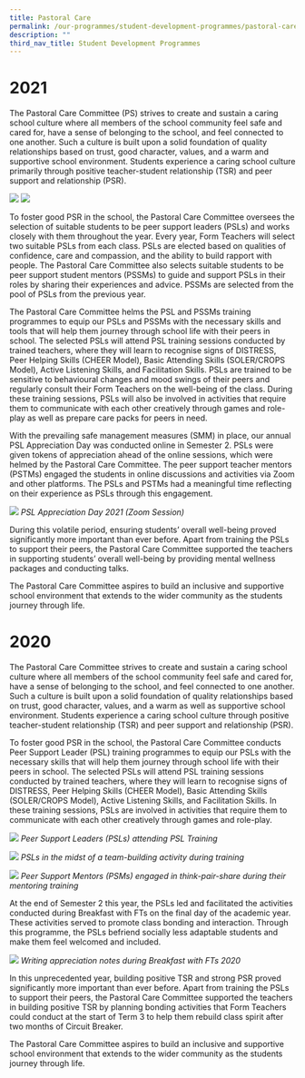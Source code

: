 ```yaml
---
title: Pastoral Care
permalink: /our-programmes/student-development-programmes/pastoral-care/
description: ""
third_nav_title: Student Development Programmes
---
```

# 2021


The Pastoral Care Committee (PS) strives to create and sustain a caring school culture where all members of the school community feel safe and cared for, have a sense of belonging to the school, and feel connected to one another. Such a culture is built upon a solid foundation of quality relationships based on trust, good character, values, and a warm and supportive school environment. Students experience a caring school culture primarily through positive teacher-student relationship (TSR) and peer support and relationship (PSR).

![](/images/IMG20210302162223.jpg)
![](/images/IMG20210302165455.jpg)

To foster good PSR in the school, the Pastoral Care Committee oversees the selection of suitable students to be peer support leaders (PSLs) and works closely with them throughout the year. Every year, Form Teachers will select two suitable PSLs from each class. PSLs are elected based on qualities of confidence, care and compassion, and the ability to build rapport with people. The Pastoral Care Committee also selects suitable students to be peer support student mentors (PSSMs) to guide and support PSLs in their roles by sharing their experiences and advice. PSSMs are selected from the pool of PSLs from the previous year.

The Pastoral Care Committee helms the PSL and PSSMs training programmes to equip our PSLs and PSSMs with the necessary skills and tools that will help them journey through school life with their peers in school. The selected PSLs will attend PSL training sessions conducted by trained teachers, where they will learn to recognise signs of DISTRESS, Peer Helping Skills (CHEER Model), Basic Attending Skills (SOLER/CROPS Model), Active Listening Skills, and Facilitation Skills. PSLs are trained to be sensitive to behavioural changes and mood swings of their peers and regularly consult their Form Teachers on the well-being of the class. During these training sessions, PSLs will also be involved in activities that require them to communicate with each other creatively through games and role-play as well as prepare care packs for peers in need.

  

With the prevailing safe management measures (SMM) in place, our annual PSL Appreciation Day was conducted online in Semester 2. PSLs were given tokens of appreciation ahead of the online sessions, which were helmed by the Pastoral Care Committee. The peer support teacher mentors (PSTMs) engaged the students in online discussions and activities via Zoom and other platforms. The PSLs and PSTMs had a meaningful time reflecting on their experience as PSLs through this engagement.

![](/images/S3%20PSL%20Appreciation.png)
*PSL Appreciation Day 2021 (Zoom Session)*

During this volatile period, ensuring students’ overall well-being proved significantly more important than ever before. Apart from training the PSLs to support their peers, the Pastoral Care Committee supported the teachers in supporting students’ overall well-being by providing mental wellness packages and conducting talks.  

The Pastoral Care Committee aspires to build an inclusive and supportive school environment that extends to the wider community as the students journey through life.

  

# 2020

The Pastoral Care Committee strives to create and sustain a caring school culture where all members of the school community feel safe and cared for, have a sense of belonging to the school, and feel connected to one another. Such a culture is built upon a solid foundation of quality relationships based on trust, good character, values, and a warm as well as supportive school environment. Students experience a caring school culture through positive teacher-student relationship (TSR) and peer support and relationship (PSR).

To foster good PSR in the school, the Pastoral Care Committee conducts Peer Support Leader (PSL) training programmes to equip our PSLs with the necessary skills that will help them journey through school life with their peers in school. The selected PSLs will attend PSL training sessions conducted by trained teachers, where they will learn to recognise signs of DISTRESS, Peer Helping Skills (CHEER Model), Basic Attending Skills (SOLER/CROPS Model), Active Listening Skills, and Facilitation Skills. In these training sessions, PSLs are involved in activities that require them to communicate with each other creatively through games and role-play.

![](/images/PSL%20Training.jpg)
*Peer Support Leaders (PSLs) attending PSL Training*

![](/images/PSL%20Team%20Building%20Activity.jpg)
*PSLs in the midst of a team-building activity during training*

![](/images/Peer%20Support%20Mentors%20doing%20Think%20Pair%20Share.jpg)
*Peer Support Mentors (PSMs) engaged in think-pair-share during their mentoring training*

At the end of Semester 2 this year, the PSLs led and facilitated the activities conducted during Breakfast with FTs on the final day of the academic year. These activities served to promote class bonding and interaction. Through this programme, the PSLs befriend socially less adaptable students and make them feel welcomed and included.

![](/images/Breakfast%20with%20FT%202020%20-%20writing%20appreciation%20cards.jpg)
*Writing appreciation notes during Breakfast with FTs 2020*

In this unprecedented year, building positive TSR and strong PSR proved significantly more important than ever before. Apart from training the PSLs to support their peers, the Pastoral Care Committee supported the teachers in building positive TSR by planning bonding activities that Form Teachers could conduct at the start of Term 3 to help them rebuild class spirit after two months of Circuit Breaker.  

The Pastoral Care Committee aspires to build an inclusive and supportive school environment that extends to the wider community as the students journey through life.